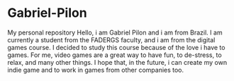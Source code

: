 # Gabriel-Pilon
My personal repository
Hello, i am Gabriel Pilon and i am from Brazil.
I am currently a student from the FADERGS faculty, and i am from the digital games course.
I decided to study this course because of the love i have to games. 
For me, video games are a great way to have fun, to de-stress, to relax, and many other things.
I hope that, in the future, i can create my own indie game and to work in games from other companies too.
